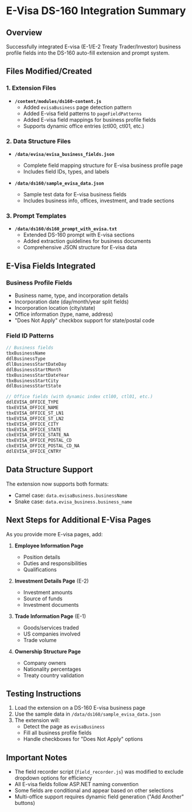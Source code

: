 # E-Visa DS-160 Integration Summary

## Overview
Successfully integrated E-visa (E-1/E-2 Treaty Trader/Investor) business profile fields into the DS-160 auto-fill extension and prompt system.

## Files Modified/Created

### 1. Extension Files
- **`/content/modules/ds160-content.js`**
  - Added `evisaBusiness` page detection pattern
  - Added E-visa field patterns to `pageFieldPatterns`
  - Added E-visa field mappings for business profile fields
  - Supports dynamic office entries (ctl00, ctl01, etc.)

### 2. Data Structure Files
- **`/data/evisa/evisa_business_fields.json`**
  - Complete field mapping structure for E-visa business profile page
  - Includes field IDs, types, and labels
  
- **`/data/ds160/sample_evisa_data.json`**
  - Sample test data for E-visa business fields
  - Includes business info, offices, investment, and trade sections

### 3. Prompt Templates
- **`/data/ds160/ds160_prompt_with_evisa.txt`**
  - Extended DS-160 prompt with E-visa sections
  - Added extraction guidelines for business documents
  - Comprehensive JSON structure for E-visa data

## E-Visa Fields Integrated

### Business Profile Fields
- Business name, type, and incorporation details
- Incorporation date (day/month/year split fields)
- Incorporation location (city/state)
- Office information (type, name, address)
- "Does Not Apply" checkbox support for state/postal code

### Field ID Patterns
```javascript
// Business fields
tbxBusinessName
ddlBusinessType
dllBusinessStartDateDay
ddlBusinessStartMonth
tbxBusinessStartDateYear
tbxBusinessStartCity
ddlBusinessStartState

// Office fields (with dynamic index ctl00, ctl01, etc.)
ddlEVISA_OFFICE_TYPE
tbxEVISA_OFFICE_NAME
tbxEVISA_OFFICE_ST_LN1
tbxEVISA_OFFICE_ST_LN2
tbxEVISA_OFFICE_CITY
tbxEVISA_OFFICE_STATE
cbxEVISA_OFFICE_STATE_NA
tbxEVISA_OFFICE_POSTAL_CD
cbxEVISA_OFFICE_POSTAL_CD_NA
ddlEVISA_OFFICE_CNTRY
```

## Data Structure Support
The extension now supports both formats:
- Camel case: `data.evisaBusiness.businessName`
- Snake case: `data.evisa_business.business_name`

## Next Steps for Additional E-Visa Pages

As you provide more E-visa pages, add:

1. **Employee Information Page**
   - Position details
   - Duties and responsibilities
   - Qualifications

2. **Investment Details Page** (E-2)
   - Investment amounts
   - Source of funds
   - Investment documents

3. **Trade Information Page** (E-1)
   - Goods/services traded
   - US companies involved
   - Trade volume

4. **Ownership Structure Page**
   - Company owners
   - Nationality percentages
   - Treaty country validation

## Testing Instructions

1. Load the extension on a DS-160 E-visa business page
2. Use the sample data in `/data/ds160/sample_evisa_data.json`
3. The extension will:
   - Detect the page as `evisaBusiness`
   - Fill all business profile fields
   - Handle checkboxes for "Does Not Apply" options

## Important Notes

- The field recorder script (`field_recorder.js`) was modified to exclude dropdown options for efficiency
- All E-visa fields follow ASP.NET naming convention
- Some fields are conditional and appear based on other selections
- Multi-office support requires dynamic field generation ("Add Another" buttons)